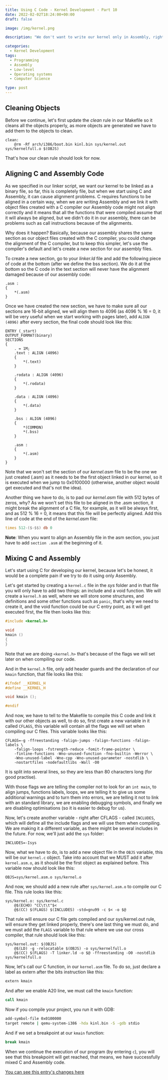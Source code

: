 ```yaml
---
title: Using C Code - Kernel Development - Part 10
date: 2022-02-02T18:24:00+00:00
draft: false

image: /img/kernel.png

description: "We don't want to write our kernel only in Assembly, right? let's use C instead"

categories:
  - Kernel Development
tags:
  - Programming
  - Assembly
  - Low-level
  - Operating systems
  - Computer Science

type: post
---
```


## Cleaning Objects

Before we continue, let's first update the _clean_ rule in our Makefile so it
cleans all the objects properly, as more objects are generated we have to add
them to the objects to clean.

```make
clean:
	@rm -Rf arch/i386/boot.bin kinl.bin sys/kernel.out sys/kernelfull.o $(OBJS)
```

That's how our clean rule should look for now.

## Aligning C and Assembly Code

As we specified in our linker script, we want our kernel to be linked as a
binary file, so far, this is completely file, but when we start using C and
Assembly, it can cause alignment problems. C requires functions to be aligned in
a certain way, when we are writing Assembly and we link it with object files
created with a C compiler our Assembly code might not align correctly and it
means that all the functions that were compiled assume that it will always be
aligned, but we didn't do it in our assembly, there can be problems such as call
instructions because of the alignments.

Why does it happen? Basically, because our assembly shares the same section as
our object files created with the C compiler, you could change the alignment of
the C compiler, but to keep this simpler, let's use the compiler's default and
let's create a new section for our assembly files.

To create a new section, go to your _linker.ld_ file and add the following piece
of code at the bottom (after we define the bss section). We do it at the bottom
so the C code in the text section will never have the alignment damaged because
of our assembly code:

```ld-script
.asm :
{
	*(.asm)
}
```

Once we have created the new section, we have to make sure all our sections are
16-bit aligned, we will align them to 4096 (as 4096 % 16 = 0, it will be very
useful when we start working with pages later), add `ALIGN (4096)` after every
section, the final code should look like this:

```text
ENTRY (_start)
OUTPUT_FORMAT(binary)
SECTIONS
{
	. = 1M;
	.text : ALIGN (4096)
	{
		*(.text)
	}

	.rodata : ALIGN (4096)
	{
		*(.rodata)
	}

	.data : ALIGN (4096)
	{
		*(.data)
	}

	.bss : ALIGN (4096)
	{
		*(COMMON)
		*(.bss)
	}

	.asm :
	{
		*(.asm)
	}
}
```

Note that we won't set the section of our _kernel.asm_ file to be the one we
just created (.asm) as it needs to be the first object linked in our kernel, so
it is executed when we jump to 0x0100000 (otherwise, another object would get
executed and that's not the idea).

Another thing we have to do, is to pad our _kernel.asm_ file with 512 bytes of
zeros, why? As we won't set this file to be aligned in the .asm section, it
might break the alignment of a C file, for example, as it will be always first,
and as 512 % 16 = 0, it means that this file will be perfectly aligned. Add this
line of code at the end of the _kernel.asm_ file:

```asm
times 512-($-$$) db 0
```

**Note**: When you want to align an Assembly file in the asm section, you just
have to add `section .asm` at the beginning of it.

## Mixing C and Assembly

Let's start using C for developing our kernel, because let's be honest, it would
be a complete pain if we try to do it using only Assembly.

Let's get started by creating a `kernel.c` file in the _sys_ folder and in that
file you will only have to add two things: an include and a void function. We
will create a `kernel.h` as well, where we will store some structures, and
definitions and some other functions such as `panic`, that's why we need to
create it, and the void function could be our C entry point, as it will get
executed first, the file then looks like this:

```c
#include <kernel.h>

void
kmain ()
{
}
```

Note that we are doing `<kernel.h>` that's because of the flags we will set
later on when compiling our code.

And in the `kernel.h` file, only add header guards and the declaration of our
`kmain` function, that file looks like this:

```c
#ifndef __KERNEL_H
#define __KERNEL_H

void kmain ();

#endif
```

And now, we have to tell to the Makefile to compile this C code and link it with
our other objects as well, to do so, first create a new variable in it called
`CFLAGS`, this variable will contain all the flags we will set when compiling
our C files. This variable looks like this:

```make
CFLAGS=-g -ffreestanding -falign-jumps -falign-functions -falign-labels \
	-falign-loops -fstrength-reduce -fomit-frame-pointer \
	-finline-functions -Wno-unused-function -fno-builtin -Werror \
	-Wno-unused-label -Wno-cpp -Wno-unused-parameter -nostdlib \
	-nostartfiles -nodefaultlibs -Wall -O0
```

It is split into several lines, so they are less than 80 characters long (for
good practise).

With those flags we are telling the compiler not to look for an `int main`, to
align jumps, functions labels, loops, we are telling it to give us some
additional warnings and to turn them into errors, we are telling it not to link
with an standard library, we are enabling debugging symbols, and finally we are
disabling optimisations (so it is easier to debug for us).

Now, let's create another variable - right after CFLAGS - called `INCLUDES`, which
will define all the include flags and we will use them when compiling. We are
making it a different variable, as there might be several includes in the
future. For now, we'll just add the `sys` folder:

```make
INCLUDES=-Isys
```

Now, what we have to do, is to add a new object file in the `OBJS` variable,
this will be our `kernel.c` object. Take into account that we MUST add it after
`kernel.asm.o`, as it should be the first object as explained before. This
variable now should look like this:

```make
OBJS=sys/kernel.asm.o sys/kernel.o
```

And now, we should add a new rule after `sys/kernel.asm.o` to compile our C
file. This rule looks like this:

```make
sys/kernel.o: sys/kernel.c
	@$(ECHO) "CC\t\t"$<
	@$(CC) $(FLAGS) $(INCLUDES) -std=gnu99 -c $< -o $@
```

That rule will ensure our C file gets compiled and our sys/kernel.out rule, will
ensure they get linked properly, there's one last thing we must do, and we must
add the `FLAGS` variable to that rule where we use our cross compiler, that rule
should look like this:

```make
sys/kernel.out: $(OBJS)
	@$(LD) -g -relocatable $(OBJS) -o sys/kernelfull.o
	@$(CC) $(FLAGS) -T linker.ld -o $@ -ffreestanding -O0 -nostdlib sys/kernelfull.o
```

Now, let's call our C function, in our `kernel.asm` file. To do so, just declare
a label as extern after the bits instruction like this:

```asm
extern kmain
```

And after we enable A20 line, we must call the `kmain` function:

```asm
call kmain
```

Now if you compile your project, you run it with GDB:

```bash
add-symbol-file 0x0100000
target remote | qemu-system-i386 -hda kinl.bin -S -gdb stdio
```

And if we set a breakpoint at our `kmain` function:

```bash
break kmain
```

When we continue the execution of our program (by entering `c`), you will see
that this breakpoint will get reached, that means, we have successfully mixed C
and Assembly code.

[You can see this entry's changes here](https://codeberg.org/QuadWord/Kinl/commit/c6e62ba97fd59c7edd7489e0d8acf08056f01ad7)
